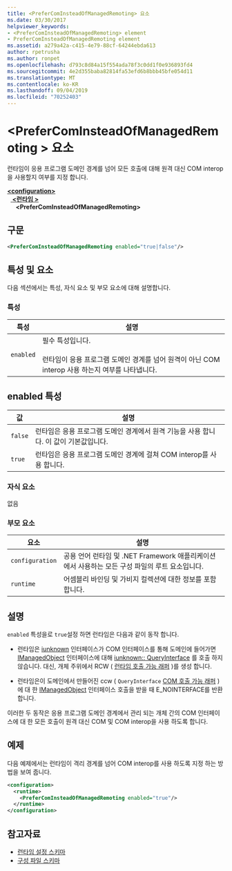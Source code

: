 ```yaml
---
title: <PreferComInsteadOfManagedRemoting> 요소
ms.date: 03/30/2017
helpviewer_keywords:
- <PreferComInsteadOfManagedRemoting> element
- PreferComInsteadOfManagedRemoting element
ms.assetid: a279a42a-c415-4e79-88cf-64244ebda613
author: rpetrusha
ms.author: ronpet
ms.openlocfilehash: d793c8d84a15f554ada78f3c0dd1f0e936893fd4
ms.sourcegitcommit: 4e2d355baba82814fa53efd6b8bbb45bfe054d11
ms.translationtype: MT
ms.contentlocale: ko-KR
ms.lasthandoff: 09/04/2019
ms.locfileid: "70252403"
---
```

# <a name="prefercominsteadofmanagedremoting-element"></a>\<PreferComInsteadOfManagedRemoting > 요소
런타임이 응용 프로그램 도메인 경계를 넘어 모든 호출에 대해 원격 대신 COM interop을 사용할지 여부를 지정 합니다.  
  
[ **\<configuration>** ](../configuration-element.md)\
&nbsp;&nbsp;[ **\<런타임 >** ](runtime-element.md)\
&nbsp;&nbsp;&nbsp;&nbsp; **\<PreferComInsteadOfManagedRemoting>**  
  
## <a name="syntax"></a>구문  
  
```xml  
<PreferComInsteadOfManagedRemoting enabled="true|false"/>  
```  
  
## <a name="attributes-and-elements"></a>특성 및 요소  
 다음 섹션에서는 특성, 자식 요소 및 부모 요소에 대해 설명합니다.  
  
### <a name="attributes"></a>특성  
  
|특성|설명|  
|---------------|-----------------|  
|`enabled`|필수 특성입니다.<br /><br /> 런타임이 응용 프로그램 도메인 경계를 넘어 원격이 아닌 COM interop 사용 하는지 여부를 나타냅니다.|  
  
## <a name="enabled-attribute"></a>enabled 특성  
  
|값|설명|  
|-----------|-----------------|  
|`false`|런타임은 응용 프로그램 도메인 경계에서 원격 기능을 사용 합니다. 이 값이 기본값입니다.|  
|`true`|런타임은 응용 프로그램 도메인 경계에 걸쳐 COM interop를 사용 합니다.|  
  
### <a name="child-elements"></a>자식 요소  
 없음  
  
### <a name="parent-elements"></a>부모 요소  
  
|요소|설명|  
|-------------|-----------------|  
|`configuration`|공용 언어 런타임 및 .NET Framework 애플리케이션에서 사용하는 모든 구성 파일의 루트 요소입니다.|  
|`runtime`|어셈블리 바인딩 및 가비지 컬렉션에 대한 정보를 포함합니다.|  
  
## <a name="remarks"></a>설명  
 `enabled` 특성을로 `true`설정 하면 런타임은 다음과 같이 동작 합니다.  
  
- 런타임은 [iunknown](https://go.microsoft.com/fwlink/?LinkId=148003) 인터페이스가 COM 인터페이스를 통해 도메인에 들어가면 [IManagedObject](../../../unmanaged-api/hosting/imanagedobject-interface.md) 인터페이스에 대해 [iunknown:: QueryInterface](https://go.microsoft.com/fwlink/?LinkID=144867) 를 호출 하지 않습니다. 대신, 개체 주위에서 RCW ( [런타임 호출 가능 래퍼](../../../../standard/native-interop/runtime-callable-wrapper.md) )를 생성 합니다.  
  
- 런타임은이 도메인에서 만들어진 ccw ( `QueryInterface` [COM 호출 가능 래퍼](../../../../standard/native-interop/com-callable-wrapper.md) )에 대 한 [IManagedObject](../../../unmanaged-api/hosting/imanagedobject-interface.md) 인터페이스 호출을 받을 때 E_NOINTERFACE를 반환 합니다.  
  
 이러한 두 동작은 응용 프로그램 도메인 경계에서 관리 되는 개체 간의 COM 인터페이스에 대 한 모든 호출이 원격 대신 COM 및 COM interop을 사용 하도록 합니다.  
  
## <a name="example"></a>예제  
 다음 예제에서는 런타임이 격리 경계를 넘어 COM interop를 사용 하도록 지정 하는 방법을 보여 줍니다.  
  
```xml  
<configuration>  
  <runtime>  
    <PreferComInsteadOfManagedRemoting enabled="true"/>  
  </runtime>  
</configuration>  
```  
  
## <a name="see-also"></a>참고자료

- [런타임 설정 스키마](index.md)
- [구성 파일 스키마](../index.md)
